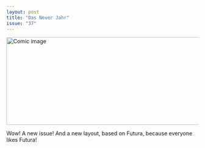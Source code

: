 ```yaml
---
layout: post
title: "Das Neuer Jahr"
issue: "37"
---
```

<img src="{{ site.url }}/comics/37.png" title="So sad." alt="Comic image" width="780px" height="230px"/>

Wow!  A new issue!  And a new layout, based on Futura, because everyone likes Futura!